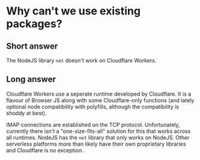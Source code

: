 # Why can't we use existing packages?

## Short answer

The NodeJS library `net` doesn't work on Cloudflare Workers.

## Long answer

Cloudflare Workers use a seperate runtime developed by Cloudflare. It is a flavour of Browser JS along with some Cloudflare-only functions (and lately optional node compatibility with polyfills, although the compatibility is shoddy at best).

IMAP connections are established on the TCP protocol. Unfortunately, currently there isn't a "one-size-fits-all" solution for this that works across all runtimes. NodeJS has the `net` library that only works on NodeJS. Other serverless platforms more than likely have their own proprietary libraries and Cloudflare is no exception.
